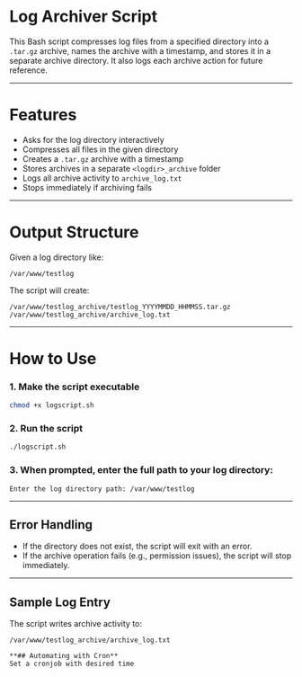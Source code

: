
# Log Archiver Script

This Bash script compresses log files from a specified directory into a `.tar.gz` archive, names the archive with a timestamp, and stores it in a separate archive directory. It also logs each archive action for future reference.

---

# Features

- Asks for the log directory interactively
- Compresses all files in the given directory
- Creates a `.tar.gz` archive with a timestamp
- Stores archives in a separate `<logdir>_archive` folder
- Logs all archive activity to `archive_log.txt`
- Stops immediately if archiving fails

---

# Output Structure

Given a log directory like:

```
/var/www/testlog
```

The script will create:

```
/var/www/testlog_archive/testlog_YYYYMMDD_HHMMSS.tar.gz
/var/www/testlog_archive/archive_log.txt
```

---

# How to Use

### 1. Make the script executable

```bash
chmod +x logscript.sh
```

### 2. Run the script

```bash
./logscript.sh
```

### 3. When prompted, enter the full path to your log directory:

```
Enter the log directory path: /var/www/testlog
```

---

## Error Handling

- If the directory does not exist, the script will exit with an error.
- If the archive operation fails (e.g., permission issues), the script will stop immediately.

---

## Sample Log Entry

The script writes archive activity to:

```
/var/www/testlog_archive/archive_log.txt

**## Automating with Cron**
Set a cronjob with desired time
